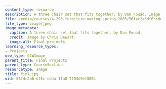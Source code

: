 ```yaml
---
content_type: resource
description: A three chair set that fits together, by Dan Fouad. Image by Chris Dewart.
file: /media/courses/4-296-furniture-making-spring-2005/56f4c2a6df6ccdda1fa87194d9ef880c_fin1.jpg
file_type: image/jpeg
image_metadata:
  caption: A three chair set that fits together, by Dan Fouad.
  credit: Image by Chris Dewart.
  image-alt: Final projects.
learning_resource_types:
- Projects
ocw_type: OCWImage
parent_title: Final Projects
parent_type: CourseSection
resourcetype: Image
title: fin1.jpg
uid: 56f4c2a6-df6c-cdda-1fa8-7194d9ef880c
---
```

